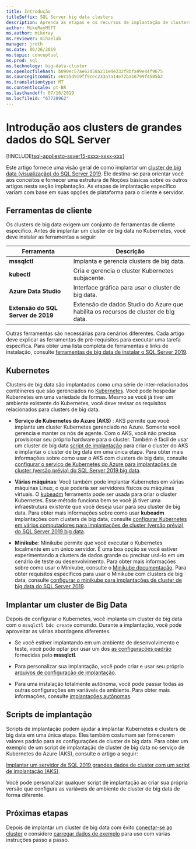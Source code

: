 ```yaml
---
title: Introdução
titleSuffix: SQL Server big data clusters
description: Aprenda as etapas e os recursos de implantação de clusters de big data de 2019 do SQL Server (visualização).
author: MikeRayMSFT
ms.author: mikeray
ms.reviewer: mihaelab
manager: jroth
ms.date: 06/26/2019
ms.topic: conceptual
ms.prod: sql
ms.technology: big-data-cluster
ms.openlocfilehash: b090ec57ae62058a211e4e232f8bfa99e44f9675
ms.sourcegitcommit: e0c55d919ff9cec233a7a14e72ba16799f4505b2
ms.translationtype: MT
ms.contentlocale: pt-BR
ms.lasthandoff: 07/10/2019
ms.locfileid: "67728962"
---
```

# <a name="get-started-with-sql-server-big-data-clusters"></a>Introdução aos clusters de grandes dados do SQL Server

[!INCLUDE[tsql-appliesto-ssver15-xxxx-xxxx-xxx](../includes/tsql-appliesto-ssver15-xxxx-xxxx-xxx.md)]

Este artigo fornece uma visão geral de como implantar um [cluster de big data (visualização) do SQL Server 2019](big-data-cluster-overview.md). Ele destina-se para orientar você aos conceitos e fornecer uma estrutura de Noções básicas sobre os outros artigos nesta seção implantação. As etapas de implantação específico variam com base em suas opções de plataforma para o cliente e servidor.

## <a id="tools"></a> Ferramentas de cliente

Os clusters de big data exigem um conjunto de ferramentas de cliente específico. Antes de implantar um cluster de big data no Kubernetes, você deve instalar as ferramentas a seguir:

| Ferramenta | Descrição |
|---|---|
| **mssqlctl** | Implanta e gerencia clusters de big data. |
| **kubectl** | Cria e gerencia o cluster Kubernetes subjacente. |
| **Azure Data Studio** | Interface gráfica para usar o cluster de big data. |
| **Extensão do SQL Server de 2019** | Extensão de dados Studio do Azure que habilita os recursos de cluster de big data. |

Outras ferramentas são necessárias para cenários diferentes. Cada artigo deve explicar as ferramentas de pré-requisitos para executar uma tarefa específica. Para obter uma lista completa de ferramentas e links de instalação, consulte [ferramentas de big data de instalar o SQL Server 2019](deploy-big-data-tools.md).

## <a name="kubernetes"></a>Kubernetes

Clusters de big data são implantados como uma série de inter-relacionados contêineres que são gerenciados no [Kubernetes](https://kubernetes.io/docs/home). Você pode hospedar Kubernetes em uma variedade de formas. Mesmo se você já tiver um ambiente existente do Kubernetes, você deve revisar os requisitos relacionados para clusters de big data.

- **Serviço de Kubernetes do Azure (AKS)** : AKS permite que você implante um cluster Kubernetes gerenciado no Azure. Somente você gerencia e manter os nós de agente. Com o AKS, você não precisa provisionar seu próprio hardware para o cluster. Também é fácil de usar um cluster de big data [script de implantação](quickstart-big-data-cluster-deploy.md) para criar o cluster do AKS e implantar o cluster de big data em uma única etapa. Para obter mais informações sobre como usar o AKS com clusters de big data, consulte [configurar o serviço de Kubernetes do Azure para implantações de cluster (versão prévia) do SQL Server 2019 big data](deploy-on-aks.md).

- **Várias máquinas**: Você também pode implantar Kubernetes em várias máquinas Linux, o que poderia ser servidores físicos ou máquinas virtuais. O [kubeadm](https://kubernetes.io/docs/setup/independent/create-cluster-kubeadm/) ferramenta pode ser usada para criar o cluster Kubernetes. Esse método funciona bem se você já tiver uma infraestrutura existente que você deseja usar para seu cluster de big data. Para obter mais informações sobre como usar **kubeadm** implantações com clusters de big data, consulte [configurar Kubernetes em vários computadores para implantações de cluster (versão prévia) do SQL Server 2019 big data](deploy-with-kubeadm.md).

- **Minikube**: Minikube permite que você executar o Kubernetes localmente em um único servidor. É uma boa opção se você estiver experimentando a clusters de dados grande ou precisar usá-lo em um cenário de teste ou desenvolvimento. Para obter mais informações sobre como usar o Minikube, consulte o [Minikube documentação](https://kubernetes.io/docs/setup/minikube/). Para obter requisitos específicos para usar o Minikube com clusters de big data, consulte [configurar o minikube para implantações de cluster de big data do SQL Server 2019](deploy-on-minikube.md).

## <a name="deploy-a-big-data-cluster"></a>Implantar um cluster de Big Data

Depois de configurar o Kubernetes, você implanta um cluster de big data com o `mssqlctl bdc create` comando. Durante a implantação, você pode aproveitar as várias abordagens diferentes.

- Se você estiver implantando em um ambiente de desenvolvimento e teste, você pode optar por usar um dos [as configurações padrão](deployment-guidance.md#deploy) fornecidas pelo **mssqlctl**.

- Para personalizar sua implantação, você pode criar e usar seu próprio [arquivos de configuração de implantação](deployment-guidance.md#configfile).

- Para uma instalação totalmente autônoma, você pode passar todas as outras configurações em variáveis de ambiente. Para obter mais informações, consulte [implantações autônomas](deployment-guidance.md#unattended).

## <a name="deployment-scripts"></a>Scripts de implantação

Scripts de implantação podem ajudar a implantar Kubernetes e clusters de big data em uma única etapa. Eles também costumam ser fornecerem valores padrão para as configurações de cluster de big data. Para obter um exemplo de um script de implantação de cluster de big data no serviço de Kubernetes do Azure (AKS), consulte o artigo a seguir:

[Implantar um servidor de SQL 2019 grandes dados de cluster com um script de implantação (AKS)](quickstart-big-data-cluster-deploy.md).

Você pode personalizar qualquer script de implantação ao criar sua própria versão que configura as variáveis de ambiente de cluster de big data de forma diferente.

## <a name="next-steps"></a>Próximas etapas

Depois de implantar um cluster de big data com êxito [conectar-se ao cluster](connect-to-big-data-cluster.md) e considere [carregar dados de exemplo](tutorial-load-sample-data.md) para uso com várias instruções passo a passo.